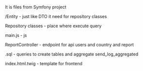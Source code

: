 It is files from Symfony project


/Entity - just like DTO it need for repository classes


Repository classes - place where execute query

main.js - js

ReportController - endpoint for api users and country and report

.sql - queries to create tables and aggregate send_log_aggregated

index.html.twig - template for frontend









